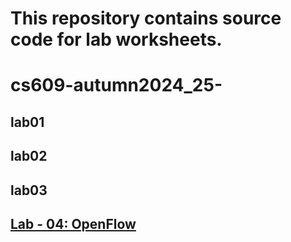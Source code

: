 # This repository contains source code for lab worksheets.

# cs609-autumn2024_25-

## lab01

## lab02

## lab03

## [Lab - 04: OpenFlow](cs609-autumn2024_25-/lab04-OpenFlow)


